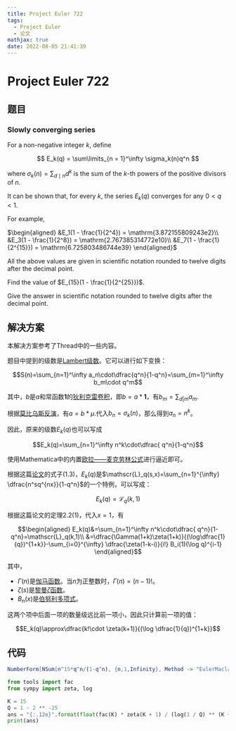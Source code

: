 ```yaml
---
title: Project Euler 722
tags:
  - Project Euler
  - 论文
mathjax: true
date: 2022-08-05 21:41:39
---
```


<escape><!-- more --></escape>

# Project Euler 722

## 题目

### Slowly converging series

For a non-negative integer $k$, define

$$
E_k(q) = \sum\limits_{n = 1}^\infty \sigma_k(n)q^n
$$

where $\sigma_k(n) = \sum_{d \mid n} d^k$ is the sum of the $k$-th powers of the positive divisors of $n$.

It can be shown that, for every $k$, the series $E_k(q)$ converges for any $0 < q < 1$.

For example,

$\begin{aligned}
&E_1(1 - \frac{1}{2^4}) = \mathrm{3.872155809243e2}\\
&E_3(1 - \frac{1}{2^8}) = \mathrm{2.767385314772e10}\\
&E_7(1 - \frac{1}{2^{15}}) = \mathrm{6.725803486744e39}
\end{aligned}$

All the above values are given in scientific notation rounded to twelve digits after the decimal point.

Find the value of $E_{15}(1 - \frac{1}{2^{25}})$.

Give the answer in scientific notation rounded to twelve digits after the decimal point.

## 解决方案

本解决方案参考了Thread中的一些内容。

题目中提到的级数是[Lambert级数](https://en.wikipedia.org/wiki/Lambert_series)。它可以进行如下变换：

$$S(n)=\sum_{n=1}^\infty a_n\cdot\dfrac{q^n}{1-q^n}=\sum_{m=1}^\infty b_m\cdot q^m$$

其中，$b$是$a$和常函数$\mathbf{1}$的[狄利克雷卷积](https://en.wikipedia.org/wiki/Dirichlet_convolution)，即$b=a*\mathbf{1}$，有$b_m=\sum_{d|m} a_m$.

根据[莫比乌斯反演](https://en.wikipedia.org/wiki/M%C3%B6bius_inversion_formula)，有$a=b*\mu.$代入$b_n=\sigma_k(n)$，那么得到$a_n=n^k$。

因此，原来的级数$E_k(q)$也可以写成

$$E_k(q)=\sum_{n=1}^\infty n^k\cdot\dfrac{ q^n}{1-q^n}$$

使用Mathematica中的内置[欧拉——麦克劳林公式](https://en.wikipedia.org/wiki/Euler%E2%80%93Maclaurin_formula)进行逼近即可。

根据这篇[论文](https://arxiv.org/pdf/1602.01085.pdf)的式子$(1.3)$，$E_k(q)$是$\mathscr{L}_q(s,x)=\sum_{n=1}^{\infty} \dfrac{n^sq^{nx}}{1-q^n}$的一个特例，可以写成：

$$E_k(q)=\mathscr{L}_q(k,1)$$

根据这篇论文的定理$2.2(1)$，代入$x=1$，有

$$\begin{aligned}
E_k(q)&=\sum_{n=1}^\infty n^k\cdot\dfrac{ q^n}{1-q^n}=\mathscr{L}_q(k,1)\\
&=\dfrac{\Gamma(1+k)\zeta(1+k)}{(\log\dfrac{1}{q})^{1+k}}-\sum_{i=0}^{\infty} \dfrac{\zeta(1-k-i)}{i!} B_i(1)(\log q)^{i-1}
\end{aligned}$$

其中，

- $\Gamma(n)$是[伽马函数](https://en.wikipedia.org/wiki/Gamma_function)。当$n$为正整数时，$\Gamma(n)=(n-1)!$。
- $\zeta(s)$是[黎曼$\zeta$函数](https://en.wikipedia.org/wiki/Riemann_zeta_function)。
- $B_n(x)$是[伯努利多项式](https://en.wikipedia.org/wiki/Bernoulli_polynomials)。

这两个项中后面一项的数量级远比前一项小，因此只计算前一项的值：

$$E_k(q)\approx\dfrac{k!\cdot \zeta(k+1)}{(\log \dfrac{1}{q})^{1+k}}$$

## 代码

```Mathematica
NumberForm[NSum[n^15*q^n/(1-q^n), {n,1,Infinity}, Method -> "EulerMaclaurin"], 13]
```

```py
from tools import fac
from sympy import zeta, log

K = 15
Q = 1 - 2 ** -25
ans = "{:.12e}".format(float(fac(K) * zeta(K + 1) / (log(1 / Q) ** (K + 1)))).replace("+", "")
print(ans)

```

